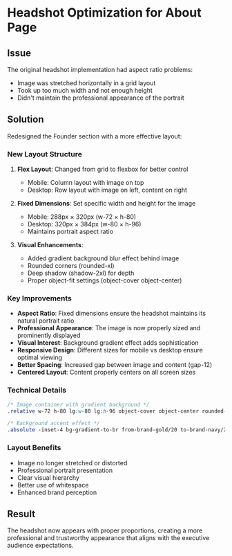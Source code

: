 # Headshot Optimization for About Page

## Issue
The original headshot implementation had aspect ratio problems:
- Image was stretched horizontally in a grid layout
- Took up too much width and not enough height
- Didn't maintain the professional appearance of the portrait

## Solution
Redesigned the Founder section with a more effective layout:

### New Layout Structure
1. **Flex Layout**: Changed from grid to flexbox for better control
   - Mobile: Column layout with image on top
   - Desktop: Row layout with image on left, content on right

2. **Fixed Dimensions**: Set specific width and height for the image
   - Mobile: 288px × 320px (w-72 × h-80)
   - Desktop: 320px × 384px (w-80 × h-96)
   - Maintains portrait aspect ratio

3. **Visual Enhancements**:
   - Added gradient background blur effect behind image
   - Rounded corners (rounded-xl)
   - Deep shadow (shadow-2xl) for depth
   - Proper object-fit settings (object-cover object-center)

### Key Improvements
- **Aspect Ratio**: Fixed dimensions ensure the headshot maintains its natural portrait ratio
- **Professional Appearance**: The image is now properly sized and prominently displayed
- **Visual Interest**: Background gradient effect adds sophistication
- **Responsive Design**: Different sizes for mobile vs desktop ensure optimal viewing
- **Better Spacing**: Increased gap between image and content (gap-12)
- **Centered Layout**: Content properly centers on all screen sizes

### Technical Details
```css
/* Image container with gradient background */
.relative w-72 h-80 lg:w-80 lg:h-96 object-cover object-center rounded-xl shadow-2xl

/* Background accent effect */
.absolute -inset-4 bg-gradient-to-br from-brand-gold/20 to-brand-navy/20 rounded-2xl blur-xl
```

### Layout Benefits
- Image no longer stretched or distorted
- Professional portrait presentation
- Clear visual hierarchy
- Better use of whitespace
- Enhanced brand perception

## Result
The headshot now appears with proper proportions, creating a more professional and trustworthy appearance that aligns with the executive audience expectations.